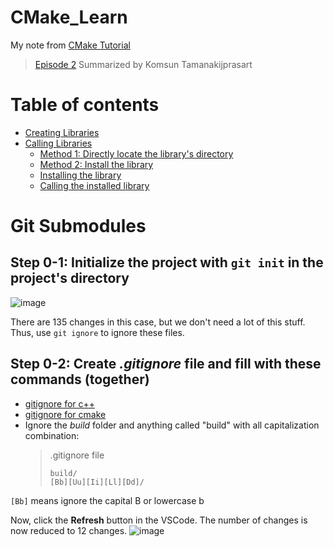 # CMake_Learn

My note from [CMake Tutorial](https://www.youtube.com/watch?v=nlKcXPUJGwA&list=PLalVdRk2RC6o5GHu618ARWh0VO0bFlif4&ab_channel=Code%2CTech%2CandTutorials)

> [Episode 2](https://youtu.be/DDHCEE_PHOU?si=smf5akXYDzYQzykj) Summarized by Komsun Tamanakijprasart

Table of contents
=================

<!--ts-->
  * [Creating Libraries](#creating-libraries)
  * [Calling Libraries](#calling-libraries)
      * [Method 1: Directly locate the library's directory](#method-1-directly-locate-the-librarys-directory)
      * [Method 2: Install the library](#method-2-install-the-library)
      * [Installing the library](#install-the-library)
      * [Calling the installed library](#calling-the-installed-library)

<!--te-->

# Git Submodules
## Step 0-1: Initialize the project with `git init` in the project's directory
![image](https://github.com/komxun/CMake_Learn/assets/133139057/212771be-3248-46b1-98a4-9a7674bde813)

There are 135 changes in this case, but we don't need a lot of this stuff. Thus, use `git ignore` to ignore these files.

## Step 0-2: Create _.gitignore_ file and fill with these commands (together)
- [gitignore for c++](https://github.com/github/gitignore/blob/main/C%2B%2B.gitignore)
- [gitignore for cmake](https://github.com/github/gitignore/blob/main/CMake.gitignore)
- Ignore the _build_ folder and anything called "build" with all capitalization combination:
  > .gitignore file
  > ```
  > build/
  > [Bb][Uu][Ii][Ll][Dd]/
  > ```

`[Bb]` means ignore the capital B or lowercase b

Now, click the **Refresh** button in the VSCode. The number of changes is now reduced to 12 changes.
![image](https://github.com/komxun/CMake_Learn/assets/133139057/38f1abb3-d37d-4ca2-9e84-5282785241b2)



